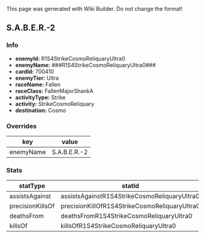 <span class="wiki-builder">This page was generated with Wiki Builder. Do not change the format!</span>

## S.A.B.E.R.-2
### Info
* **enemyId:** R1S4StrikeCosmoReliquaryUltra0
* **enemyName:** ###R1S4StrikeCosmoReliquaryUltra0###
* **cardId:** 700410
* **enemyTier:** Ultra
* **raceName:** Fallen
* **raceClass:** FallenMajorShankA
* **activityType:** Strike
* **activity:** StrikeCosmoReliquary
* **destination:** Cosmo

### Overrides
key | value
--- | -----
enemyName | S.A.B.E.R.-2

### Stats
statType | statId
-------- | ------
assistsAgainst | assistsAgainstR1S4StrikeCosmoReliquaryUltra0
precisionKillsOf | precisionKillOfR1S4StrikeCosmoReliquaryUltra0
deathsFrom | deathsFromR1S4StrikeCosmoReliquaryUltra0
killsOf | killsOfR1S4StrikeCosmoReliquaryUltra0

